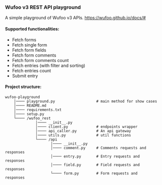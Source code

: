 ### Wufoo v3 REST API playground
A simple playground of Wufoo v3 APIs. https://wufoo.github.io/docs/#

#### Supported functionalities:
* Fetch forms
* Fetch single form
* Fetch form fields
* Fetch form comments
* Fetch form comments count
* Fetch entries (with filter and sorting)
* Fetch entries count
* Submit entry

#### Project structure:
```
wufoo-playground
    │──── playground.py                   # main method for show cases
    │──── README.md
    │──── requirements.txt
    │──── setup.py
    └──── /wufoo_rest
              │──── __init__.py
              │──── client.py             # endpoints wrapper
              │──── api_caller.py         # An api gateway
              │──── utils.py              # util functions
              └──── /api
                     │──── __init__.py
                     │──── comment.py     # Comments requests and responses
                     │──── entry.py       # Entry requests and responses
                     │──── field.py       # Field requests and responses
                     └──── form.py        # Form requests and responses
```

